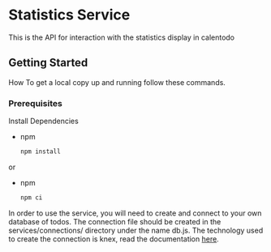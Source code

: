 # Statistics Service
This is the API for interaction with the statistics display in calentodo

## Getting Started

How To get a local copy up and running follow these commands.

### Prerequisites

Install Dependencies
* npm
  ```sh
  npm install
  ```
or
* npm
  ```sh
  npm ci
  ```
  
In order to use the service, you will need to create and connect to your own database of todos. The connection file should be created in the services/connections/ directory under the name db.js. The technology used to create the connection is knex, read the documentation <a href="https://knexjs.org/">here</a>.
  
  
